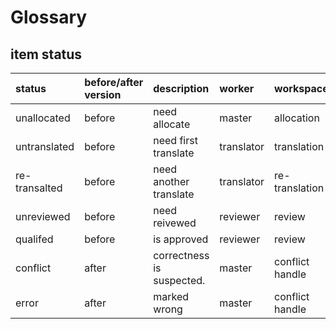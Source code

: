 # Glossary

## item status

<span id='status'></span>

| status | before/after version | description | worker | workspace |
| :--- | :--- | :--- | :--- | :--- |
| unallocated | before | need allocate | master | allocation |
| untranslated | before | need first translate | translator | translation |
| re-transalted | before | need another translate | translator | re-translation |
| unreviewed | before | need reivewed | reviewer | review |
| qualifed | before | is approved | reviewer | review |
| conflict | after | correctness is suspected. | master | conflict handle |
| error | after | marked wrong | master | conflict handle |




